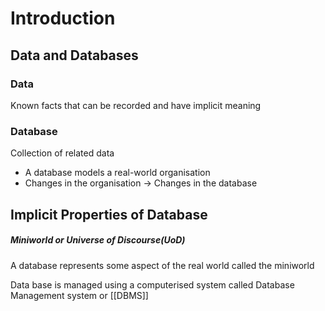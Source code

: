 # Introduction

## Data and Databases

### Data
Known facts that can be recorded and have implicit meaning

### Database
Collection of related data
- A database models a real-world organisation
- Changes in the organisation -> Changes in the database



## Implicit Properties of Database

##### Miniworld or Universe of Discourse(UoD)
A database represents some aspect of the real world called the miniworld

Data base is managed using a computerised system called Database Management system or [[DBMS]]

